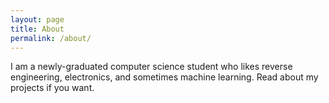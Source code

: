 ```yaml
---
layout: page
title: About
permalink: /about/
---
```


I am a newly-graduated computer science student who likes reverse engineering, electronics, and sometimes machine learning. Read about my projects if you want.
